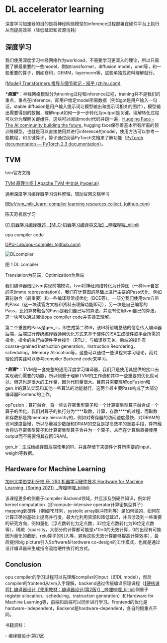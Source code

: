 # **DL accelerator learning**

深度学习加速器的目的是将神经网络模型的inference过程部署在硬件平台上执行从而提高效率（降低延迟和资源消耗）

## **深度学习**

我们使用深度学习神经网络作为workload，不需要学习更深入的理论，所以只需要了解最重要的一些model，例如transformer，diffusion model，unet等，和一些重要的算子，例如卷积，GEMM，layernorm等，这些单独找资料理解就行。

[[Model\] Transformers 推导与细节笔记 - 知乎 (zhihu.com)](https://zhuanlan.zhihu.com/p/696190481)

***\*侧重\****：神经网络模型分为training过程和inference过程，training并不是我们的重点，重点在inference，即用户给定model所需数据（例如gpt是用户输入一句话，stable diffusion是用户输入提示词让模型输出和提示词相关的图片），模型输出需要得到的数据，理解input如何一步一步转化为output是关键。理解转化过程可以分为理解关键组件，这块可以阅读model代码并跑一遍，[Hugging Face – The AI community building the future.](https://huggingface.co/) hugging face保存着基本所有所需的预训练模型，也就是可以直接使用并进行inference的model，使用方法可以参考一些教程，和关键算子，算子通过阅读PyTorch文档来了解功能（[PyTorch documentation — PyTorch 2.3 documentation](https://pytorch.org/docs/stable/index.html)）。

## **TVM**

tvm官方文档

[TVM 原理介绍 | Apache TVM 中文站 (hyper.ai)](https://tvm.hyper.ai/docs/tutorial/intro/)

通用深度学习编译器学习资料整理，辅助官网文档学习

[BBuf/tvm_mlir_learn: compiler learning resources collect. (github.com)](https://github.com/BBuf/tvm_mlir_learn)

陈天奇机器学习

[01 机器学习编译概述 【MLC-机器学习编译中文版】_哔哩哔哩_bilibili](https://www.bilibili.com/video/BV15v4y1g7EU/?spm_id_from=333.337.search-card.all.click&vd_source=311729bf07a2e786419860a1d262bde5)

opu compiler code

[OPU-Lab/opu-compiler (github.com)](https://github.com/OPU-Lab/opu-compiler)



![DLcompiler](/Users/nineis/Documents/GitHub/DL-compiler-learning/asserts/pics/DLcompiler.png)





图 1 DL compiler

Translation为前端，Optimization为后端

我们编译器借助tvm实现前端模块，tvm将神经网络转化为计算图（一种tvm自定的IR(imme representation))，我们在计算图的基础上进行主要的Pass优化，例如算符融合（最重要）和一些编译器常规优化（DCE等）。一部分我们使用tvm自带的Pass（这一块读官方文档和资料去理解功能即可），另一块是自己编写的Pass，比如算符融合的Pass是我们自己写的算法，并没有使用tvm自己的算法，这一块可以通过阅读opu compiler code并实操去理解。

第二个重要的Pass是gen_ir，即生成第二种IR，该IR将前端总结的信息传入编译器后端，后端进行传统编译器通用优化方式来基于硬件的ISA生成硬件或平台所需的指令，指令的执行由硬件平台操作（RTL），与编译器无关。后端的操作有coarse-grained Instruction generation，Instruction Reordering，scheduling，Memory Allocation等，这些可以通过一些课程来学习理论，而对理论的实践可以参考compiler Backend code来学习。

***\*侧重\****：TVM是一套完整的通用深度学习编译器，我们只是使用其提供的接口去实现我们需要的功能，所以侧重于理解TVM的工作流和其中一些重要的优化就可以，但这也是很大的工作量，因为代码量很大。目前只需要理解opFusion和gen_ir的算法实现和其他一些算法的功能就行。这两个最主要Pass构成了大部分编译器Frontend的工作。

opFusion：算符融合，将一些访存密集型算子和一个计算密集型算子融合成一个算子的优化，我们对算子的执行分为***\*取数，计算，存数\****的过程，而取数和存数都是跨memory hierarchy的，例如对寄存器的访问速度最快，对DRAM的访问速度最慢，所以尽量减少数据和DRAM的交互是提高效率的重要手段，算符融合将访存密集型算子和计算密集型算子合并为一个算子，从而在计算后直接使用output而不需要将其存回DRAM。

gen_ir：生成给编译器后端使用的IR，并且存储下来硬件计算所需要的input，weight等数据。

 

## **Hardware for Machine Learning**

[加州大学伯克利分校 EE 290 机器学习硬件技术 Hardware for Machine Learning（Spring 2021）_哔哩哔哩_bilibili](https://www.bilibili.com/video/BV1hi4y1A7BC/?vd_source=311729bf07a2e786419860a1d262bde5)

该课程更多的侧重于compiler Backend领域，并且涉及到硬件知识，例如将kernel computation（即compute-intensive operator计算密集型算子）mapping到硬件（例如PE阵列，systolic array脉冲阵列等）是如何做的，如何在计算正确的基础上提高并行度，最大化利用资源和降低延迟，并且涉及到一些重要的研究方向，例如量化（浮点数转化为定点数，32位定点数转化为16位定点数等），稀疏（sparsity，大部分的计算都可能是x*0=0的无效计算，0的出现有可能因为量化的截断、relu算子的引入等，避免这些无效计算能够提高计算效率），最后提供big picture引入Software&Hardware co-design的工作模式，也就是通过设计编译器来生成指令流给硬件执行的方式。

 

## **Conclusion**

opu compiler的学习过程可以先理解compiler的input（即DL model），然后compiler的frontend从tvm入手理解，backend通过传统编译原理课程（[【硬核课程】编译器设计【使用教材：编译器设计(第2版)】_哔哩哔哩_bilibili](https://www.bilibili.com/video/BV1Bp4y1t7Cw/?spm_id_from=333.1365.top_right_bar_window_custom_collection.content.click&vd_source=311729bf07a2e786419860a1d262bde5)侧重于register allocation，scheduling，instruction generation）和Hardware for Machine Learning等，前端和后端可以同步进行学习。Frontend的优化是hardware-independent，Backend是hardware-dependent，各自的侧重点不同。

 

书籍资料：

\- 编译器设计(第2版)

 
